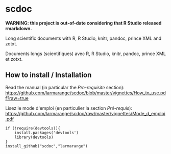 scdoc
=====

**WARNING: this project is out-of-date considering that R Studio released rmarkdown.**

Long scientific documents with R, R Studio, knitr, pandoc, prince XML and zotxt.

Documents longs (scientifiques) avec R, R Studio, knitr, pandoc, prince XML et zotxt.

## How to install / Installation

Read the manual (in particular the *Pre-requisite* section): https://github.com/larmarange/scdoc/blob/master/vignettes/How_to_use.pdf?raw=true

Lisez le mode d'emploi (en particulier la section *Pré-requis*): https://github.com/larmarange/scdoc/raw/master/vignettes/Mode_d_emploi.pdf


```{r}
if (!require(devtools)){
    install.packages('devtools')
    library(devtools)
}
install_github("scdoc","larmarange")
```
